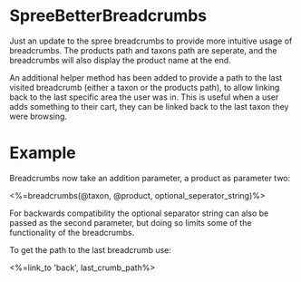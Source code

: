 SpreeBetterBreadcrumbs
======================

Just an update to the spree breadcrumbs to provide more intuitive usage of breadcrumbs.  The products path and taxons path are seperate, and the breadcrumbs will also display the product name at the end.

An additional helper method has been added to provide a path to the last visited breadcrumb (either a taxon or the products path), to allow linking back to the last specific area the user was in.  This is useful when a user adds something to their cart, they can be linked back to the last taxon they were browsing.

Example
=======

Breadcrumbs now take an addition parameter, a product as parameter two:

<%=breadcrumbs(@taxon, @product, optional_seperator_string)%>

For backwards compatibility the optional separator string can also be passed as the second parameter, but doing so limits some of the functionality of the breadcrumbs.

To get the path to the last breadcrumb use:

<%=link_to 'back', last_crumb_path%>
